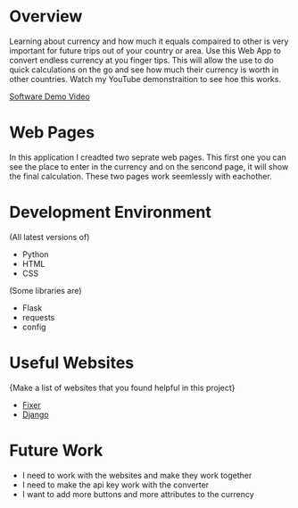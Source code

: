 # Overview
Learning about currency and how much it equals compaired to other is very important for future trips out of your country or area.
Use this Web App to convert endless currency at you finger tips. This will allow the use to do quick calculations on the go and see how much their currency is worth in other countries. Watch my YouTube demonstraition to see hoe this works.

[Software Demo Video](http://youtube.link.goes.here)

# Web Pages

In this application I creadted two seprate web pages. This first one you can see the place to enter in the currency and on the sencond page, it will show the final calculation. These two pages work seemlessly with eachother.

# Development Environment

(All latest versions of)
* Python
* HTML
* CSS

(Some libraries are)
* Flask
* requests
* config

# Useful Websites

{Make a list of websites that you found helpful in this project}
* [Fixer](https://fixer.io/)
* [Django](https://docs.djangoproject.com/en/3.0/contents/)

# Future Work

* I need to work with the websites and make they work together
* I need to make the api key work with the converter
* I want to add more buttons and more attributes to the currency